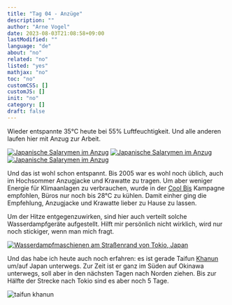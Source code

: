 ```yaml
---
title: "Tag 04 - Anzüge"
description: ""
author: "Arne Vogel"
date: 2023-08-03T21:08:58+09:00
lastModified: ""
language: "de"
about: "no"
related: "no"
listed: "yes"
mathjax: "no"
toc: "no"
customCSS: []
customJS: []
init: "no"
category: []
draft: false
---
```


Wieder entspannte 35°C heute bei 55% Luftfeuchtigkeit.
Und alle anderen laufen hier mit Anzug zur Arbeit.

[![Japanische Salarymen im Anzug](anzug-small.jpg)](anzug.jpg)
[![Japanische Salarymen im Anzug](anzug2-small.jpg)](anzug2.jpg)
[![Japanische Salarymen im Anzug](anzug3-small.jpg)](anzug3.jpg)

Und das ist wohl schon entspannt.
Bis 2005 war es wohl noch üblich, auch im Hochsommer Anzugjacke und Krawatte zu tragen.
Um aber weniger Energie für Klimaanlagen zu verbrauchen, wurde in der [Cool Bis](https://de.wikipedia.org/wiki/Cool_Biz) Kampagne empfohlen, Büros nur noch bis 28°C zu kühlen.
Damit einher ging die Empfehlung, Anzugjacke und Krawatte lieber zu Hause zu lassen.


Um der Hitze entgegenzuwirken, sind hier auch verteilt solche Wasserdampfgeräte aufgestellt.
Hilft mir persönlich nicht wirklich, wird nur noch stickiger, wenn man mich fragt.

[![Wasserdampfmaschienen am Straßenrand von Tokio, Japan](nebel-small.jpg)](nebel.jpg)

Und das habe ich heute auch noch erfahren: es ist gerade Taifun [Khanun](https://www.tagesschau.de/ausland/asien/japan-taiwan-taifun-100.html) um/auf Japan unterwegs.
Zur Zeit ist er ganz im Süden auf Okinawa unterwegs, soll aber in den nächsten Tagen nach Norden ziehen.
Bis zur Hälfte der Strecke nach Tokio sind es aber noch 5 Tage.

![taifun khanun](taifun.png)

